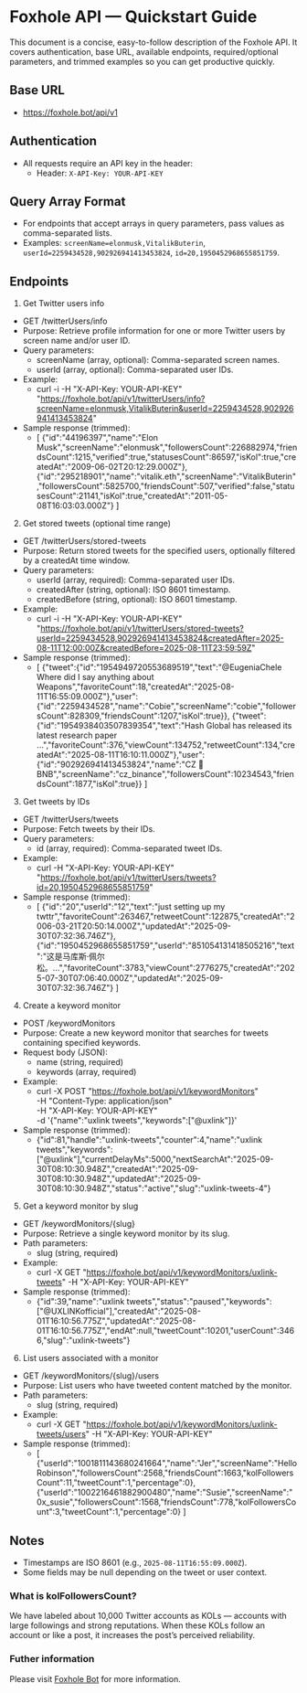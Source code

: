 # Foxhole API — Quickstart Guide

This document is a concise, easy-to-follow description of the Foxhole API. It covers authentication, base URL, available endpoints, required/optional parameters, and trimmed examples so you can get productive quickly.

## Base URL
- https://foxhole.bot/api/v1

## Authentication
- All requests require an API key in the header:
  - Header: `X-API-Key: YOUR-API-KEY`

## Query Array Format
- For endpoints that accept arrays in query parameters, pass values as comma-separated lists.
- Examples: `screenName=elonmusk,VitalikButerin`, `userId=2259434528,902926941413453824`, `id=20,1950452968655851759`.

## Endpoints

1) Get Twitter users info
- GET /twitterUsers/info
- Purpose: Retrieve profile information for one or more Twitter users by screen name and/or user ID.
- Query parameters:
  - screenName (array, optional): Comma-separated screen names.
  - userId (array, optional): Comma-separated user IDs.
- Example:
  - curl -i -H "X-API-Key: YOUR-API-KEY" "https://foxhole.bot/api/v1/twitterUsers/info?screenName=elonmusk,VitalikButerin&userId=2259434528,902926941413453824"
- Sample response (trimmed):
  - [
    {"id":"44196397","name":"Elon Musk","screenName":"elonmusk","followersCount":226882974,"friendsCount":1215,"verified":true,"statusesCount":86597,"isKol":true,"createdAt":"2009-06-02T20:12:29.000Z"},
    {"id":"295218901","name":"vitalik.eth","screenName":"VitalikButerin","followersCount":5825700,"friendsCount":507,"verified":false,"statusesCount":21141,"isKol":true,"createdAt":"2011-05-08T16:03:03.000Z"}
  ]

2) Get stored tweets (optional time range)
- GET /twitterUsers/stored-tweets
- Purpose: Return stored tweets for the specified users, optionally filtered by a createdAt time window.
- Query parameters:
  - userId (array, required): Comma-separated user IDs.
  - createdAfter (string, optional): ISO 8601 timestamp.
  - createdBefore (string, optional): ISO 8601 timestamp.
- Example:
  - curl -i -H "X-API-Key: YOUR-API-KEY" "https://foxhole.bot/api/v1/twitterUsers/stored-tweets?userId=2259434528,902926941413453824&createdAfter=2025-08-11T12:00:00Z&createdBefore=2025-08-11T23:59:59Z"
- Sample response (trimmed):
  - [
    {"tweet":{"id":"1954949720553689519","text":"@EugeniaChele Where did I say anything about Weapons","favoriteCount":18,"createdAt":"2025-08-11T16:55:09.000Z"},"user":{"id":"2259434528","name":"Cobie","screenName":"cobie","followersCount":828309,"friendsCount":1207,"isKol":true}},
    {"tweet":{"id":"1954938403507839354","text":"Hash Global has released its latest research paper ...","favoriteCount":376,"viewCount":134752,"retweetCount":134,"createdAt":"2025-08-11T16:10:11.000Z"},"user":{"id":"902926941413453824","name":"CZ 🔶 BNB","screenName":"cz_binance","followersCount":10234543,"friendsCount":1877,"isKol":true}}
  ]

3) Get tweets by IDs
- GET /twitterUsers/tweets
- Purpose: Fetch tweets by their IDs.
- Query parameters:
  - id (array, required): Comma-separated tweet IDs.
- Example:
  - curl -H "X-API-Key: YOUR-API-KEY" "https://foxhole.bot/api/v1/twitterUsers/tweets?id=20,1950452968655851759"
- Sample response (trimmed):
  - [
    {"id":"20","userId":"12","text":"just setting up my twttr","favoriteCount":263467,"retweetCount":122875,"createdAt":"2006-03-21T20:50:14.000Z","updatedAt":"2025-09-30T07:32:36.746Z"},
    {"id":"1950452968655851759","userId":"851054131418505216","text":"这是马库斯·佩尔松。...","favoriteCount":3783,"viewCount":2776275,"createdAt":"2025-07-30T07:06:40.000Z","updatedAt":"2025-09-30T07:32:36.746Z"}
  ]

4) Create a keyword monitor
- POST /keywordMonitors
- Purpose: Create a new keyword monitor that searches for tweets containing specified keywords.
- Request body (JSON):
  - name (string, required)
  - keywords (array<string>, required)
- Example:
  - curl -X POST "https://foxhole.bot/api/v1/keywordMonitors" \
    -H "Content-Type: application/json" \
    -H "X-API-Key: YOUR-API-KEY" \
    -d '{"name":"uxlink tweets","keywords":["@uxlink"]}'
- Sample response (trimmed):
  - {"id":81,"handle":"uxlink-tweets","counter":4,"name":"uxlink tweets","keywords":["@uxlink"],"currentDelayMs":5000,"nextSearchAt":"2025-09-30T08:10:30.948Z","createdAt":"2025-09-30T08:10:30.948Z","updatedAt":"2025-09-30T08:10:30.948Z","status":"active","slug":"uxlink-tweets-4"}

5) Get a keyword monitor by slug
- GET /keywordMonitors/{slug}
- Purpose: Retrieve a single keyword monitor by its slug.
- Path parameters:
  - slug (string, required)
- Example:
  - curl -X GET "https://foxhole.bot/api/v1/keywordMonitors/uxlink-tweets" -H "X-API-Key: YOUR-API-KEY"
- Sample response (trimmed):
  - {"id":39,"name":"uxlink tweets","status":"paused","keywords":["@UXLINKofficial"],"createdAt":"2025-08-01T16:10:56.775Z","updatedAt":"2025-08-01T16:10:56.775Z","endAt":null,"tweetCount":10201,"userCount":3466,"slug":"uxlink-tweets"}

6) List users associated with a monitor
- GET /keywordMonitors/{slug}/users
- Purpose: List users who have tweeted content matched by the monitor.
- Path parameters:
  - slug (string, required)
- Example:
  - curl -X GET "https://foxhole.bot/api/v1/keywordMonitors/uxlink-tweets/users" -H "X-API-Key: YOUR-API-KEY"
- Sample response (trimmed):
  - [
    {"userId":"1001811143680241664","name":"Jer","screenName":"HelloRobinson","followersCount":2568,"friendsCount":1663,"kolFollowersCount":11,"tweetCount":1,"percentage":0},
    {"userId":"1002216461882900480","name":"Susie","screenName":"0x_susie","followersCount":1568,"friendsCount":778,"kolFollowersCount":3,"tweetCount":1,"percentage":0}
  ]

## Notes
- Timestamps are ISO 8601 (e.g., `2025-08-11T16:55:09.000Z`).
- Some fields may be null depending on the tweet or user context.

### What is kolFollowersCount?

We have labeled about 10,000 Twitter accounts as KOLs — accounts with large followings and strong reputations. When these KOLs follow an account or like a post, it increases the post’s perceived reliability.


### Futher information
Please visit [Foxhole Bot](https://foxhole.bot/discover) for more information.
